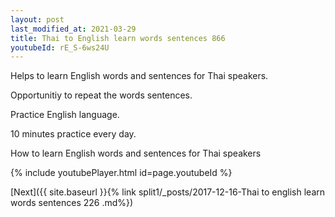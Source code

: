 ```yaml
---
layout: post
last_modified_at: 2021-03-29
title: Thai to English learn words sentences 866 
youtubeId: rE_S-6ws24U
---
```

 
 
Helps to learn English words and sentences for Thai speakers.

Opportunitiy to repeat the words sentences. 

Practice English language. 
 
10 minutes practice every day. 
 
How to learn English words and sentences for Thai speakers 
 
{% include youtubePlayer.html id=page.youtubeId %}
 
 
[Next]({{ site.baseurl }}{% link  split1/_posts/2017-12-16-Thai to english learn words sentences 226 .md%})
 
